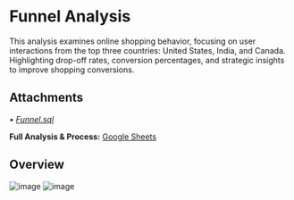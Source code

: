 # Funnel Analysis

This analysis examines online shopping behavior, focusing on user interactions from the top three countries: United States, India, and Canada. Highlighting drop-off rates, conversion percentages, and strategic insights to improve shopping conversions.

## Attachments

• [*Funnel.sql*](https://github.com/monikase/Data-Analytics-Projects/blob/a719671e5eeb623d71f52cc9e7c76c83ff55c8ac/7-Funnel%20Analysis/Funnel.sql)

**Full Analysis & Process:** [Google Sheets](https://docs.google.com/spreadsheets/d/1RABDCjpsUpbF2IJrgsjek5JKrH36rfo995JiZcc2lHA/edit?usp=sharing)

## Overview

![image](https://github.com/user-attachments/assets/a7d07695-1ded-4d85-9ee9-23e717f808dc)
![image](https://github.com/user-attachments/assets/6aec4e1e-a1de-4fba-9e1f-b7767a4f2fcc)



